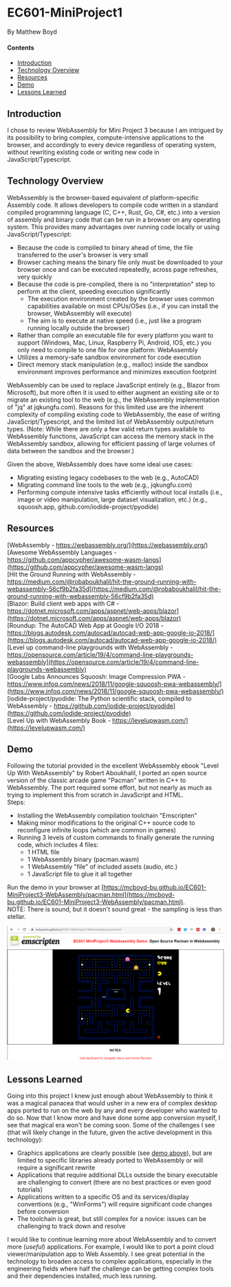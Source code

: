 # EC601-MiniProject1

By Matthew Boyd

#### Contents

* [Introduction](#introduction)
* [Technology Overview](#technology-overview)
* [Resources](#resources)
* [Demo](#demo)
* [Lessons Learned](#lessons-learned)

<a name="introduction"/>

## Introduction

I chose to review WebAssembly for Mini Project 3 because I am intrigued by its possibility to bring complex, compute-intensive applications to the browser, and accordingly to every device regardless of operating system, without rewriting existing code or writing new code in JavaScript/Typescript.

<a name="technology-overview"/>

## Technology Overview

WebAssembly is the browser-based equivalent of platform-specific Assembly code. It allows developers to compile code written in a standard compiled programming language (C, C++, Rust, Go, C#, etc.) into a version of assembly and binary code that can be run in a browser on any operating system. This provides many advantages over running code locally or using JavaScript/Typescript:
- Because the code is compiled to binary ahead of time, the file transferred to the user's browser is very small
- Browser caching means the binary file only must be downloaded to your browser once and can be executed repeatedly, across page refreshes, very quickly
- Because the code is pre-compiled, there is no "interpretation" step to perform at the client, speeding execution significantly
  - The execution environment created by the browser uses common capabilities available on most CPUs/OSes (i.e., if you can install the browser, WebAssembly will execute)
  - The aim is to execute at native speed (i.e., just like a program running locally outside the browser)
- Rather than compile an executable file for every platform you want to support (Windows, Mac, Linux, Raspberry Pi, Android, IOS, etc.) you only need to compile to one file for one platform: WebAssembly
- Utilizes a memory-safe sandbox environment for code execution
- Direct memory stack manipulation (e.g., malloc) inside the sandbox environment improves performance and minimizes execution footprint

WebAssembly can be used to replace JavaScript entirely (e.g., Blazor from Microsoft), but more often it is used to either augment an existing site or to migrate an existing tool to the web (e.g., the WebAssembly implementation of "jq" at jqkungfu.com). Reasons for this limited use are the inherent complexity of compiling existing code to WebAssembly, the ease of writing JavaScript/Typescript, and the limited list of WebAssembly output/return types. (Note: While there are only a few valid return types available to WebAssembly functions, JavaScript can access the memory stack in the WebAssembly sandbox, allowing for efficient passing of large volumes of data between the sandbox and the browser.) 

Given the above, WebAssembly does have some ideal use cases:
- Migrating existing legacy codebases to the web (e.g., AutoCAD)
- Migrating command line tools to the web (e.g., jqkungfu.com)
- Performing compute intensive tasks efficiently without local installs (i.e., image or video manipulation, large dataset visualization, etc.) (e.g., squoosh.app, github.com/iodide-project/pyodide)

<a name="resources"/>

## Resources

[WebAssembly - https://webassembly.org/](https://webassembly.org/)  
[Awesome WebAssembly Languages - https://github.com/appcypher/awesome-wasm-langs](https://github.com/appcypher/awesome-wasm-langs)  
[Hit the Ground Running with WebAssembly - https://medium.com/@robaboukhalil/hit-the-ground-running-with-webassembly-56cf9b2fa35d](https://medium.com/@robaboukhalil/hit-the-ground-running-with-webassembly-56cf9b2fa35d)  
[Blazor: Build client web apps with C# - https://dotnet.microsoft.com/apps/aspnet/web-apps/blazor](https://dotnet.microsoft.com/apps/aspnet/web-apps/blazor)  
[Roundup: The AutoCAD Web App at Google I/O 2018 - https://blogs.autodesk.com/autocad/autocad-web-app-google-io-2018/](https://blogs.autodesk.com/autocad/autocad-web-app-google-io-2018/)  
[Level up command-line playgrounds with WebAssembly - https://opensource.com/article/19/4/command-line-playgrounds-webassembly](https://opensource.com/article/19/4/command-line-playgrounds-webassembly)  
[Google Labs Announces Squoosh: Image Compression PWA - https://www.infoq.com/news/2018/11/google-squoosh-pwa-webassembly/](https://www.infoq.com/news/2018/11/google-squoosh-pwa-webassembly/)  
[iodide-project/pyodide: The Python scientific stack, compiled to WebAssembly - https://github.com/iodide-project/pyodide](https://github.com/iodide-project/pyodide)  
[Level Up with WebAssembly Book - https://levelupwasm.com/](https://levelupwasm.com/)  

<a name="demo"/>

## Demo

Following the tutorial provided in the excellent WebAssembly ebook "Level Up With WebAssembly" by Robert Aboukhalil, I ported an open source version of the classic arcade game "Pacman" written in C++ to WebAssembly. The port required some effort, but not nearly as much as trying to implement this from scratch in JavaScript and HTML.  
Steps:
- Installing the WebAssembly compilation toolchain "Emscripten"
- Making minor modifications to the original C++ source code to reconfigure infinite loops (which are common in games) 
- Running 3 levels of custom commands to finally generate the running code, which includes 4 files: 
  - 1 HTML file
  - 1 WebAssembly binary (pacman.wasm)
  - 1 WebAssembly "file" of included assets (audio, etc.)
  - 1 JavaScript file to glue it all together

Run the demo in your browser at [https://mcboyd-bu.github.io/EC601-MiniProject3-WebAssembly/pacman.html](https://mcboyd-bu.github.io/EC601-MiniProject3-WebAssembly/pacman.html).  
NOTE: There is sound, but it doesn't sound great - the sampling is less than stellar. 

![Online Demo Screenshot](https://github.com/mcboyd-bu/EC601-MiniProject3-WebAssembly/blob/master/docs/DemoScreenshot.png "Online Demo Screenshot")

<a name="lessons-learned"/>

## Lessons Learned

Going into this project I knew just enough about WebAssembly to think it was a magical panacea that would usher in a new era of complex desktop apps ported to run on the web by any and every developer who wanted to do so. 
Now that I know more and have done some app conversion myself, I see that magical era won't be coming soon. Some of the challenges I see (that will likely change in the future, given the active development in this technology):
- Graphics applications are clearly possible (see [demo above](https://mcboyd-bu.github.io/EC601-MiniProject3-WebAssembly/pacman.html)), but are limited to specific libraries already ported to WebAssembly or will require a significant rewrite
- Applications that require additional DLLs outside the binary executable are challenging to convert (there are no best practices or even good tutorials)
- Applications written to a specific OS and its services/display conventions (e.g., "WinForms") will require significant code changes before conversion
- The toolchain is great, but still complex for a novice: issues can be challenging to track down and resolve

I would like to continue learning more about WebAssembly and to convert more (*useful*) applications. For example, I would like to port a point cloud viewer/manipulation app to Web Assembly. I see great potential in the technology to broaden access to complex applications, especially in the engineering fields where half the challenge can be getting complex tools and their dependencies installed, much less running. 
